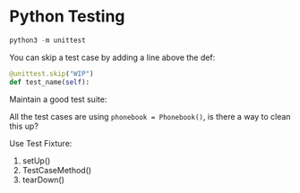 # Python Testing

```py
python3 -m unittest
```

You can skip a test case by adding a line above the def:

```py
@unittest.skip("WIP")
def test_name(self):
```

Maintain a good test suite:

All the test cases are using `phonebook = Phonebook()`, is there a way to clean this up?

Use Test Fixture:

1. setUp()
1. TestCaseMethod()
1. tearDown()